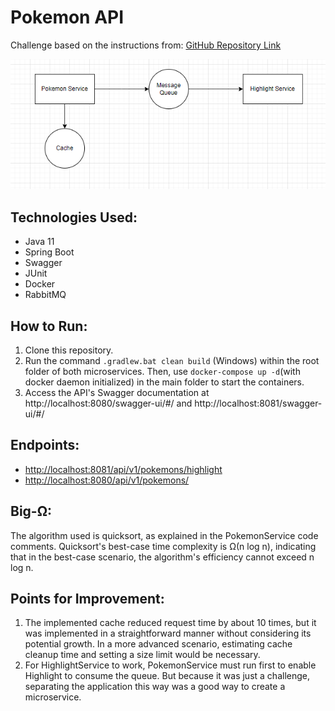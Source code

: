 # Pokemon API
Challenge based on the instructions from: [GitHub Repository Link](https://github.com/looqbox/looqbox-backend-challenge)

<img src="diagram.png">

## Technologies Used:
- Java 11
- Spring Boot
- Swagger
- JUnit
- Docker
- RabbitMQ

## How to Run:
1. Clone this repository.
2. Run the command `.gradlew.bat clean build` (Windows) within the root folder of both microservices. Then, use `docker-compose up -d`(with docker daemon initialized) in the main folder to start the containers.
3. Access the API's Swagger documentation at http://localhost:8080/swagger-ui/#/ and http://localhost:8081/swagger-ui/#/

## Endpoints:
- [http://localhost:8081/api/v1/pokemons/highlight](http://localhost:8081/api/v1/pokemons/highlight)
- [http://localhost:8080/api/v1/pokemons/](http://localhost:8080/api/v1/pokemons/)

## Big-Ω:
The algorithm used is quicksort, as explained in the PokemonService code comments. Quicksort's best-case time complexity is Ω(n log n), indicating that in the best-case scenario, the algorithm's efficiency cannot exceed n log n.

## Points for Improvement:
1. The implemented cache reduced request time by about 10 times, but it was implemented in a straightforward manner without considering its potential growth. In a more advanced scenario, estimating cache cleanup time and setting a size limit would be necessary.
2. For HighlightService to work, PokemonService must run first to enable Highlight to consume the queue. But because it was just a challenge, separating the application this way was a good way to create a microservice.

